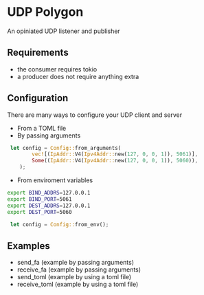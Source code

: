 # UDP Polygon

An opiniated UDP listener and publisher

## Requirements

* the consumer requires tokio
* a producer does not require anything extra  

## Configuration

There are many ways to configure your UDP client and server

* From a TOML file
* By passing arguments

``` Rust
 let config = Config::from_arguments(
        vec![(IpAddr::V4(Ipv4Addr::new(127, 0, 0, 1)), 5061)],
        Some((IpAddr::V4(Ipv4Addr::new(127, 0, 0, 1)), 5060)),
    );
```

* From enviroment variables

``` bash 
export BIND_ADDRS=127.0.0.1
export BIND_PORT=5061
export DEST_ADDRS=127.0.0.1
export DEST_PORT=5060
```

``` rust
 let config = Config::from_env();
```

## Examples

* send_fa (example by passing arguments)
* receive_fa (example by passing arguments)
* send_toml (example by using a toml file)
* receive_toml (example by using a toml file)

